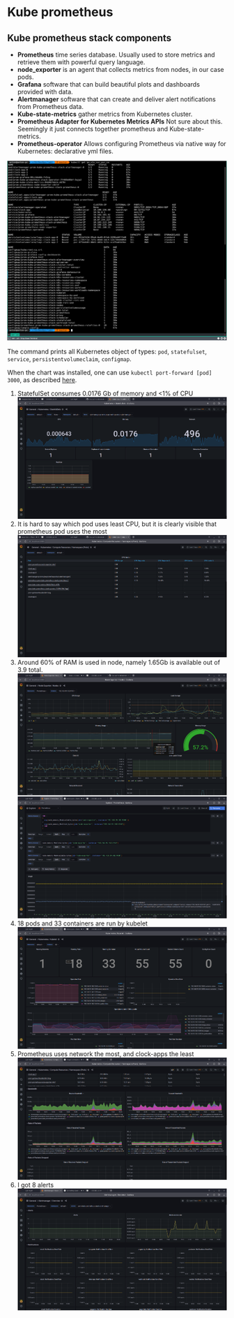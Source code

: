# Kube prometheus

## Kube prometheus stack components

* **Prometheus** time series database. Usually used to store metrics and
retrieve them with powerful query language.
* **node_exporter** is an agent that collects metrics from nodes, in our case pods.
* **Grafana** software that can build beautiful plots and dashboards provided with data.
* **Alertmanager** software that can create and deliver alert notifications from Prometheus data.
* **Kube-state-metrics** gather metrics from Kubernetes cluster.
* **Prometheus Adapter for Kubernetes Metrics APIs** Not sure about this.
    Seemingly it just connects together prometheus and Kube-state-metrics.
* **Prometheus-operator** Allows configuring Prometheus via native way for Kubernetes: declarative yml files.

![](../assets/14-getall.png)

The command prints all Kubernetes object of types: `pod`, `statefulset`, `service`, `persistentvolumeclaim`, `configmap`.

When the chart was installed, one can use `kubectl port-forward [pod] 3000`,
as described
[here](https://github.com/prometheus-operator/kube-prometheus#access-the-dashboards).

1. StatefulSet consumes 0.0176 Gb of memory and <1% of CPU
![](../assets/lab14-dss.png)
2. It is hard to say which pod uses least CPU, but it is clearly visible that
prometheus pod uses the most
![](../assets/lab14-dpods.png)
3. Around 60% of RAM is used in node, namely 1.65Gb is available out of 3.9 total.
![](../assets/lab14-dnode.png)
![](../assets/lab14-dnode2.png)
4. 18 pods and 33 containers are run by kubelet
![](../assets/lab14-dkubelet.png)
5. Prometheus uses network the most, and clock-apps the least
![](../assets/lab14-dpods2.png)
6. I got 8 alerts
![](../assets/lab14-dal.png)